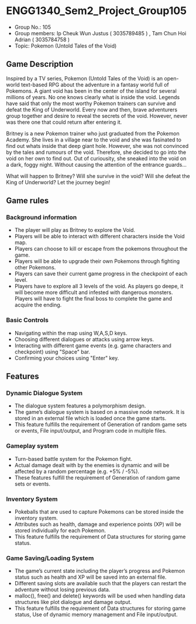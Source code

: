 # ENGG1340_Sem2_Project_Group105

- Group No.: 105
- Group members: Ip Cheuk Wun Justus ( 3035789485 ) , Tam Chun Hoi Adrian ( 3035784758 )
- Topic: Pokemon (Untold Tales of the Void)



## Game Description
Inspired by a TV series, Pokemon (Untold Tales of the Void) is an open-world text-based RPG about the adventure in a fantasy world full of Pokemons. A giant void has been in the center of the island for several millions of years. No one knows clearly what is inside the void. Legends have said that only the most worthy Pokemon trainers can survive and defeat the King of Underworld. Every now and then, brave adventurers group together and desire to reveal the secrets of the void. However, never was there one that could return after entering it. 

Britney is a new Pokemon trainer who just graduated from the Pokemon Academy. She lives in a village near to the void and she was fasinated to find out whats inside that deep giant hole. However, she was not convinced by the tales and rumours of the void. Therefore, she decided to go into the void on her own to find out. Out of curiousity, she sneaked into the void on a dark, foggy night. Without causing the attention of the entrance guards…

What will happen to Britney? Will she survive in the void? Will she defeat the King of Underworld? Let the journey begin!



## Game rules

### Background information
- The player will play as Britney to explore the Void.
- Players will be able to interact with different characters inside the Void map.
- Players can choose to kill or escape from the pokemons throughout the game.
- Players will be able to upgrade their own Pokemons through fighting other Pokemons.
- Players can save their current game progress in the checkpoint of each level.
- Players have to explore all 3 levels of the void. As players go deepe, it will become more difficult and infested with dangerous monsters. Players will have to fight the final boss to complete the game and acquire the ending.

### Basic Controls
- Navigating within the map using W,A,S,D keys.
- Choosing different dialogues or attacks using arrow keys.
- Interacting with different game events (e.g. game characters and checkpoint) using "Space" bar.
- Confirming your choices using "Enter" key.



## Features

### Dynamic Dialogue System
- The dialogue system features a polymorphism design.
- The game’s dialogue system is based on a massive node network. It is stored in an external file which is loaded once the game starts.
- This feature fulfills the requirement of Generation of random game sets or events, File input/output, and Program code in multiple files.

### Gameplay system
- Turn-based battle system for the Pokemon fight.
- Actual damage dealt with by the enemies is dynamic and will be affected by a random percentage (e.g. +5% / -5%).
- These features fulfill the requirement of Generation of random game sets or events.

### Inventory System
- Pokeballs that are used to capture Pokemons can be stored inside the inventory system.
- Attributes such as health, damage and experience points (XP) will be stored individually for each Pokemon.
- This feature fulfills the requirement of Data structures for storing game status.

### Game Saving/Loading System
- The game’s current state including the player’s progress and Pokemon status such as health and XP will be saved into an external file.
- Different saving slots are available such that the players can restart the adventure without losing previous data.
- malloc(), free() and delete() keywords will be used when handling data structures like plot dialogue and damage output.
- This feature fulfills the requirement of Data structures for storing game status, Use of dynamic memory management and File input/output.
